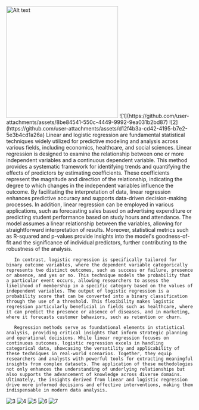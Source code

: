 <img src="URL" alt="Alt text" width="300" />
![1](https://github.com/user-attachments/assets/8be84541-550c-4449-9992-9ea031b2bd87)
![2](https://github.com/user-attachments/assets/d12f4b3a-cd42-4195-b7e2-5e3b4cd1a26a)
      Linear and logistic regression are fundamental statistical techniques widely utilized for predictive modeling and analysis across various fields, including economics, healthcare, and social sciences. Linear regression is designed to examine the relationship between one or more independent variables and a continuous dependent variable. This method provides a systematic framework for identifying trends and quantifying the effects of predictors by estimating coefficients. These coefficients represent the magnitude and direction of the relationship, indicating the degree to which changes in the independent variables influence the outcome. By facilitating the interpretation of data, linear regression enhances predictive accuracy and supports data-driven decision-making processes. In addition, linear regression can be employed in various applications, such as forecasting sales based on advertising expenditure or predicting student performance based on study hours and attendance. The model assumes a linear relationship between the variables, allowing for straightforward interpretation of results. Moreover, statistical metrics such as R-squared and p-values provide insights into the model's goodness-of-fit and the significance of individual predictors, further contributing to the robustness of the analysis.

       In contrast, logistic regression is specifically tailored for binary outcome variables, where the dependent variable categorically represents two distinct outcomes, such as success or failure, presence or absence, and yes or no. This technique models the probability that a particular event occurs, allowing researchers to assess the likelihood of membership in a specific category based on the values of independent variables. The output of logistic regression is a probability score that can be converted into a binary classification through the use of a threshold. This flexibility makes logistic regression particularly beneficial in fields such as healthcare, where it can predict the presence or absence of diseases, and in marketing, where it forecasts customer behaviors, such as retention or churn.

       Regression methods serve as foundational elements in statistical analysis, providing critical insights that inform strategic planning and operational decisions. While linear regression focuses on continuous outcomes, logistic regression excels in handling categorical data, showcasing the versatility and applicability of these techniques in real-world scenarios. Together, they equip researchers and analysts with powerful tools for extracting meaningful insights from complex datasets. The application of these methodologies not only enhances the understanding of underlying relationships but also supports the advancement of knowledge across diverse domains. Ultimately, the insights derived from linear and logistic regression drive more informed decisions and effective interventions, making them indispensable in modern data analysis.



![3](https://github.com/user-attachments/assets/c866679b-2d43-4b5e-8fc1-dbbb4258951b)
![4](https://github.com/user-attachments/assets/14969193-8877-43ea-b873-fac297e93cd3)
![5](https://github.com/user-attachments/assets/b50a59d3-d4dd-4802-82e6-a9ed9ac9eae6)
![6](https://github.com/user-attachments/assets/70af28b0-1a0d-492b-bbf0-2895e245d64d)
![7](https://github.com/user-attachments/assets/c9348a7a-eec7-4b03-8913-0a85ee525635)
